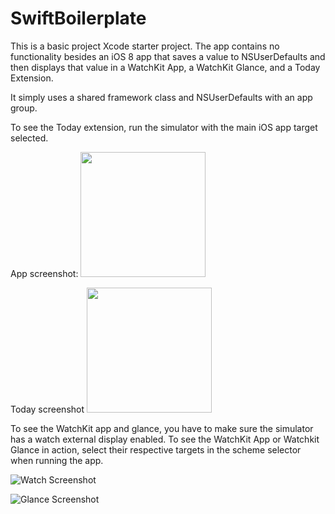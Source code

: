 # SwiftBoilerplate
This is a basic project Xcode starter project. The app contains no functionality besides an iOS 8 app that saves a value to NSUserDefaults and then displays that value in a WatchKit App, a WatchKit Glance, and a Today Extension.

It simply uses a shared framework class and NSUserDefaults with an app group.

To see the Today extension, run the simulator with the main iOS app target selected.

App screenshot:
<img src="http://jeremyweir.github.io/SwiftBoilerplate/screenshots/main.png" width="200">

Today screenshot
<img src="http://jeremyweir.github.io/SwiftBoilerplate/screenshots/today.png" width="200">

To see the WatchKit app and glance, you have to make sure the simulator has a watch external display enabled. To see the WatchKit App or Watchkit Glance in action, select their respective targets in the scheme selector when running the app.

![Watch Screenshot](http://jeremyweir.github.io/SwiftBoilerplate/screenshots/watch.png)

![Glance Screenshot](http://jeremyweir.github.io/SwiftBoilerplate/screenshots/glance.png)
